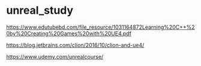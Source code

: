# unreal_study

https://www.edutubebd.com/file_resource/1031164872Learning%20C++%20by%20Creating%20Games%20with%20UE4.pdf

https://blog.jetbrains.com/clion/2016/10/clion-and-ue4/

https://www.udemy.com/unrealcourse/
